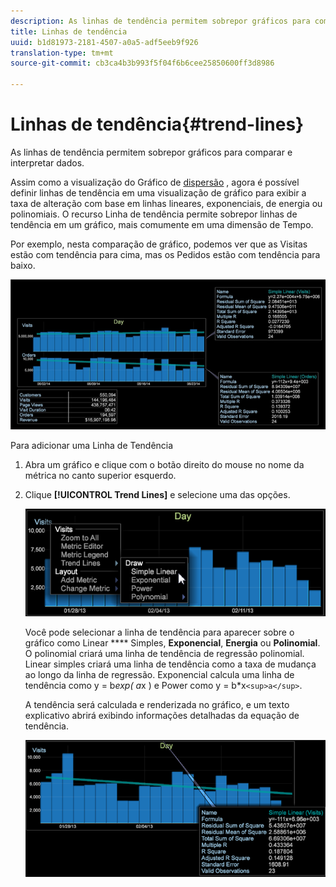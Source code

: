 ```yaml
---
description: As linhas de tendência permitem sobrepor gráficos para comparar e interpretar dados.
title: Linhas de tendência
uuid: b1d81973-2181-4507-a0a5-adf5eeb9f926
translation-type: tm+mt
source-git-commit: cb3ca4b3b993f5f04f6b6cee25850600ff3d8986

---
```



# Linhas de tendência{#trend-lines}

As linhas de tendência permitem sobrepor gráficos para comparar e interpretar dados.

Assim como a visualização do Gráfico de [dispersão](https://docs.adobe.com/content/help/en/data-workbench/using/client/analysis-visualizations/c-scat-plots.html) , agora é possível definir linhas de tendência em uma visualização de gráfico para exibir a taxa de alteração com base em linhas lineares, exponenciais, de energia ou polinomiais. O recurso Linha de tendência permite sobrepor linhas de tendência em um gráfico, mais comumente em uma dimensão de Tempo.

Por exemplo, nesta comparação de gráfico, podemos ver que as Visitas estão com tendência para cima, mas os Pedidos estão com tendência para baixo.

![](assets/trend_line.png)

Para adicionar uma Linha de Tendência

1. Abra um gráfico e clique com o botão direito do mouse no nome da métrica no canto superior esquerdo.
1. Clique **[!UICONTROL Trend Lines]** e selecione uma das opções.

   ![](assets/trend_line_graph.png)

   Você pode selecionar a linha de tendência para aparecer sobre o gráfico como Linear **** Simples, **Exponencial**, **Energia** ou **Polinomial**. O polinomial criará uma linha de tendência de regressão polinomial. Linear simples criará uma linha de tendência como a taxa de mudança ao longo da linha de regressão. Exponencial calcula uma linha de tendência como y = b*exp( a*x ) e Power como y = b*x`<sup>a</sup>`.

   A tendência será calculada e renderizada no gráfico, e um texto explicativo abrirá exibindo informações detalhadas da equação de tendência.

   ![](assets/trend_line_detail.png)

